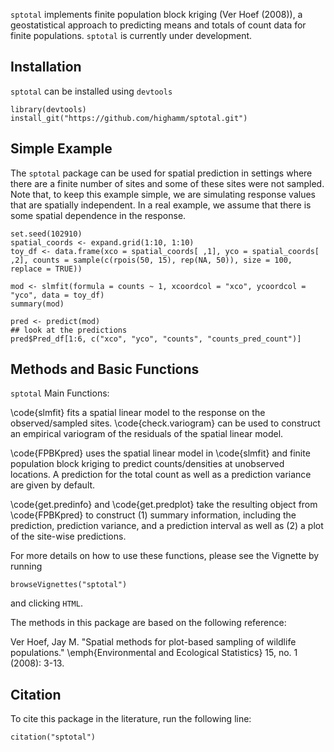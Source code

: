 `sptotal` implements finite population block kriging (Ver Hoef (2008)), a geostatistical approach to predicting means and totals of count data for finite populations. `sptotal` is currently under development.

## Installation

`sptotal` can be installed using `devtools`

```{r}
library(devtools)
install_git("https://github.com/highamm/sptotal.git")
```

## Simple Example

The `sptotal` package can be used for spatial prediction in settings where there are a finite number of sites and some of these sites were not sampled. Note that, to keep this example simple, we are simulating response values that are spatially independent. In a real example, we assume that there is some spatial dependence in the response.

```{r, results = "hide"}
set.seed(102910)
spatial_coords <- expand.grid(1:10, 1:10)
toy_df <- data.frame(xco = spatial_coords[ ,1], yco = spatial_coords[ ,2], counts = sample(c(rpois(50, 15), rep(NA, 50)), size = 100, replace = TRUE))

mod <- slmfit(formula = counts ~ 1, xcoordcol = "xco", ycoordcol = "yco", data = toy_df)
summary(mod)

pred <- predict(mod)
## look at the predictions
pred$Pred_df[1:6, c("xco", "yco", "counts", "counts_pred_count")]
```

## Methods and Basic Functions

`sptotal` Main Functions:

\code{slmfit} fits a spatial linear model to the response on the
observed/sampled sites. \code{check.variogram} can be used to construct
an empirical variogram of the residuals of the spatial linear model.

\code{FPBKpred} uses the spatial linear model in \code{slmfit} and finite
population block kriging to predict counts/densities at unobserved locations.
A prediction for the total count as well as a prediction variance
are given by default.

\code{get.predinfo} and \code{get.predplot} take the resulting object from
\code{FPBKpred} to construct (1) summary information, including the
prediction, prediction variance, and a prediction interval as well as
(2) a plot of the site-wise predictions.

For more details on how to use these functions, please see the Vignette by running

```{r}
browseVignettes("sptotal")
```

and clicking `HTML`.

The methods in this package are based on the following reference:

Ver Hoef, Jay M. "Spatial methods for plot-based sampling of wildlife populations." \emph{Environmental and Ecological Statistics} 15, no. 1 (2008): 3-13.

## Citation

To cite this package in the literature, run the following line:

```{r}
citation("sptotal")
```



